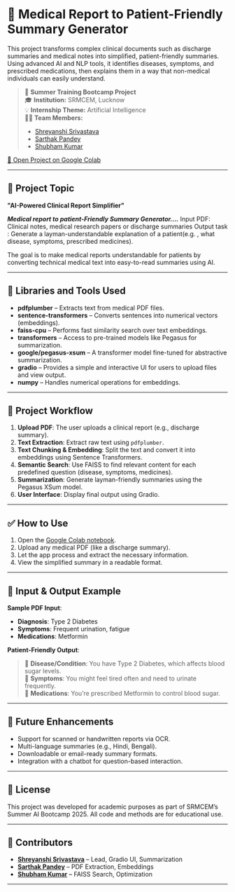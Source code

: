 # 🏥 Medical Report to Patient-Friendly Summary Generator

This project transforms complex clinical documents such as discharge summaries and medical notes into simplified, patient-friendly summaries. Using advanced AI and NLP tools, it identifies diseases, symptoms, and prescribed medications, then explains them in a way that non-medical individuals can easily understand.

> 📍 **Summer Training Bootcamp Project**  
> 🎓 **Institution:** SRMCEM, Lucknow  
> 💡 **Internship Theme:** Artificial Intelligence  
> 👨‍💻 **Team Members:**  
> - [Shreyanshi Srivastava](https://github.com/shreya-0806)  
> - [Sarthak Pandey](https://github.com/spcodes26)  
> - [Shubham Kumar](https://github.com/shubh651)  

[🔗 Open Project on Google Colab](https://colab.research.google.com/drive/1F0ax9YSadvLe1ZiGNKosFL1MhZYTpglr?usp=sharing)

---

## 📘 Project Topic

**"AI-Powered Clinical Report Simplifier"**  

***Medical report to patient-Friendly Summary Generator....***
 Input PDF: Clinical notes, medical research papers or discharge summaries
 Output task : Generate a layman-understandable explanation of a patient(e.g. , what disease, symptoms, prescribed medicines).
 
The goal is to make medical reports understandable for patients by converting technical medical text into easy-to-read summaries using AI.

---

## 🧰 Libraries and Tools Used

- **pdfplumber** – Extracts text from medical PDF files.
- **sentence-transformers** – Converts sentences into numerical vectors (embeddings).
- **faiss-cpu** – Performs fast similarity search over text embeddings.
- **transformers** – Access to pre-trained models like Pegasus for summarization.
- **google/pegasus-xsum** – A transformer model fine-tuned for abstractive summarization.
- **gradio** – Provides a simple and interactive UI for users to upload files and view output.
- **numpy** – Handles numerical operations for embeddings.

---

## 🧭 Project Workflow

1. **Upload PDF**: The user uploads a clinical report (e.g., discharge summary).
2. **Text Extraction**: Extract raw text using `pdfplumber`.
3. **Text Chunking & Embedding**: Split the text and convert it into embeddings using Sentence Transformers.
4. **Semantic Search**: Use FAISS to find relevant content for each predefined question (disease, symptoms, medicines).
5. **Summarization**: Generate layman-friendly summaries using the Pegasus XSum model.
6. **User Interface**: Display final output using Gradio.

---

## ✅ How to Use

1. Open the [Google Colab notebook](https://colab.research.google.com/drive/1F0ax9YSadvLe1ZiGNKosFL1MhZYTpglr?usp=sharing).
2. Upload any medical PDF (like a discharge summary).
3. Let the app process and extract the necessary information.
4. View the simplified summary in a readable format.

---

## 📌 Input & Output Example

**Sample PDF Input**:
- **Diagnosis**: Type 2 Diabetes
- **Symptoms**: Frequent urination, fatigue
- **Medications**: Metformin

**Patient-Friendly Output**:
> 🔹 **Disease/Condition**: You have Type 2 Diabetes, which affects blood sugar levels.  
> 🔹 **Symptoms**: You might feel tired often and need to urinate frequently.  
> 🔹 **Medications**: You’re prescribed Metformin to control blood sugar.

---

## 🚀 Future Enhancements

- Support for scanned or handwritten reports via OCR.
- Multi-language summaries (e.g., Hindi, Bengali).
- Downloadable or email-ready summary formats.
- Integration with a chatbot for question-based interaction.

---

## 📑 License

This project was developed for academic purposes as part of SRMCEM’s Summer AI Bootcamp 2025. All code and methods are for educational use.

---

## 👥 Contributors

- [**Shreyanshi Srivastava**](https://github.com/shreya-0806) – Lead, Gradio UI, Summarization  
- [**Sarthak Pandey**](https://github.com/spcodes26) – PDF Extraction, Embeddings  
- [**Shubham Kumar**](https://github.com/shubh651) – FAISS Search, Optimization  

---

